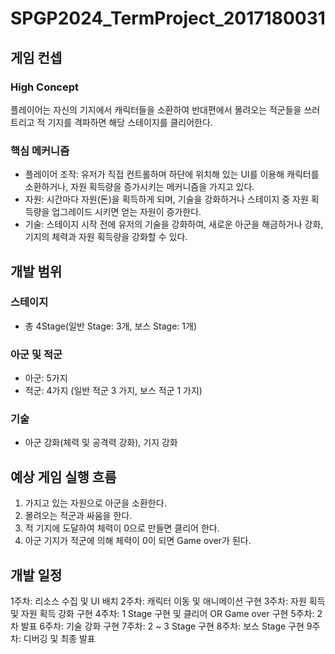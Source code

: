 # SPGP2024_TermProject_2017180031

## 게임 컨셉
### High Concept
플레이어는 자신의 기지에서 캐릭터들을 소환하여 반대편에서 몰려오는 적군들을 쓰러트리고 적 기지를 격파하면 해당 스테이지를 클리어한다.
### 핵심 메커니즘
- 플레이어 조작: 유저가 직접 컨트롤하며 하단에 위치해 있는 UI를 이용해 캐릭터를 소환하거나, 자원 획득량을 증가시키는 메커니즘을 가지고 있다.
- 자원: 시간마다 자원(돈)을 획득하게 되며, 기술을 강화하거나 스테이지 중 자원 획득량을 업그레이드 시키면 얻는 자원이 증가한다.
- 기술: 스테이지 시작 전에 유저의 기술을 강화하여, 새로운 아군을 해금하거나 강화, 기지의 체력과 자원 획득량을 강화할 수 있다.

## 개발 범위
### 스테이지
- 총 4Stage(일반 Stage: 3개, 보스 Stage: 1개)
### 아군 및 적군
- 아군: 5가지
- 적군: 4가지 (일반 적군 3 가지, 보스 적군 1 가지)
### 기술
- 아군 강화(체력 및 공격력 강화), 기지 강화

## 예상 게임 실행 흐름
1. 가지고 있는 자원으로 아군을 소환한다.
2. 몰려오는 적군과 싸움을 한다.
3. 적 기지에 도달하여 체력이 0으로 만들면 클리어 한다.
4. 아군 기지가 적군에 의해 체력이 0이 되면 Game over가 된다.

## 개발 일정
1주차: 리소스 수집 및 UI 배치
2주차: 캐릭터 이동 및 애니메이션 구현
3주차: 자원 획득 및 자원 획득 강화 구현
4주차: 1 Stage 구현 및 클리어 OR Game over 구현
5주차: 2차 발표
6주차: 기술 강화 구현
7주차: 2 ~ 3 Stage 구현
8주차: 보스 Stage 구현
9주차: 디버깅 및 최종 발표
